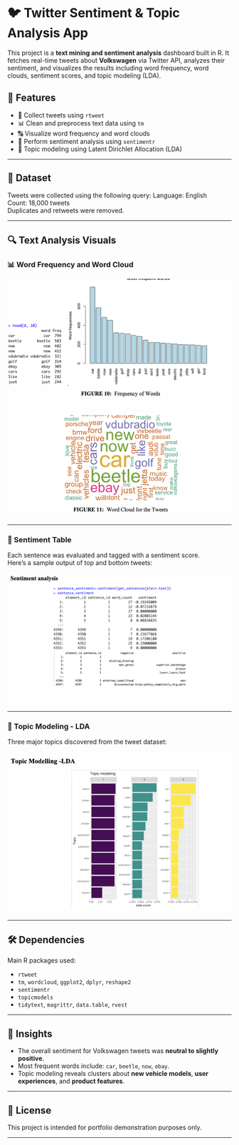 # 🐦 Twitter Sentiment & Topic Analysis App

This project is a **text mining and sentiment analysis** dashboard built in R. It fetches real-time tweets about **Volkswagen** via Twitter API, analyzes their sentiment, and visualizes the results including word frequency, word clouds, sentiment scores, and topic modeling (LDA).

## 📌 Features

- 🐤 Collect tweets using `rtweet`
- 📊 Clean and preprocess text data using `tm`
- 🔠 Visualize word frequency and word clouds
- 💬 Perform sentiment analysis using `sentimentr`
- 🧠 Topic modeling using Latent Dirichlet Allocation (LDA)

---

## 📂 Dataset

Tweets were collected using the following query:
Language: English  
Count: 18,000 tweets  
Duplicates and retweets were removed.

---

## 🔍 Text Analysis Visuals

### 📊 Word Frequency and Word Cloud

![Word Frequency and Word Cloud](wordcloud_freq.png)

---

### 💬 Sentiment Table

Each sentence was evaluated and tagged with a sentiment score.  
Here’s a sample output of top and bottom tweets:

![Sentiment Table](sentiment_table.png)

---

### 🧠 Topic Modeling - LDA

Three major topics discovered from the tweet dataset:

![LDA Topic Modeling](lda_topics.png)

---

## 🛠️ Dependencies

Main R packages used:

- `rtweet`
- `tm`, `wordcloud`, `ggplot2`, `dplyr`, `reshape2`
- `sentimentr`
- `topicmodels`
- `tidytext`, `magrittr`, `data.table`, `rvest`

---

## 🧠 Insights

- The overall sentiment for Volkswagen tweets was **neutral to slightly positive**.
- Most frequent words include: `car`, `beetle`, `now`, `ebay`.
- Topic modeling reveals clusters about **new vehicle models**, **user experiences**, and **product features**.


---

## 📄 License

This project is intended for portfolio demonstration purposes only.  


---
